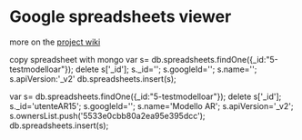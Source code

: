 Google spreadsheets viewer
=================
more on the [project wiki](https://github.com/ideiudicibus/google-spreadsheet-drywall/wiki)

copy spreadsheet with mongo
var s= db.spreadsheets.findOne({_id:"5-testmodelloar"});
delete s['_id'];
s._id='';
s.googleId='';
s.name='';
s.apiVersion:'_v2'
db.spreadsheets.insert(s);



var s= db.spreadsheets.findOne({_id:"5-testmodelloar"});
delete s['_id'];
s._id='utenteAR15';
s.googleId='';
s.name='Modello AR';
s.apiVersion='_v2';
s.ownersList.push('5533e0cbb80a2ea95e395dcc');
db.spreadsheets.insert(s);

